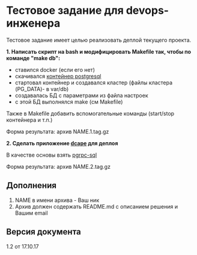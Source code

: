 
# Тестовое задание для devops-инженера

Тестовое задание имеет целью реализовать деплой текущего проекта.

**1. Написать скрипт на bash и модифицировать Makefile так, чтобы по команде "make db":**

* ставился docker (если его нет)
* скачивался [контейнер postgresql](https://store.docker.com/community/images/dopos/postgresql)
* стартовал контейнер и создавалcя кластер (файлы кластера (PG_DATA)- в var/db)
* создавалась БД с параметрами из файла настроек
* с этой БД выполнялся make (см Makefile)

Также в Makefile добавить вспомогательные команды (start/stop контейнера и т.п.)

Форма результата: архив NAME.1.tag.gz

**2. Сделать приложение [dcape](https://github.com/dopos/dcape) для деплоя**

В качестве основы взять [pgrpc-sql](https://github.com/pgrpc/pgrpc-sql)

Форма результата: архив NAME.2.tag.gz

## Дополнения

1. NAME в имени архива - Ваш ник
2. Архив должен содержать README.md с описанием решения и Вашим email

## Версия документа

1.2 от 17.10.17
